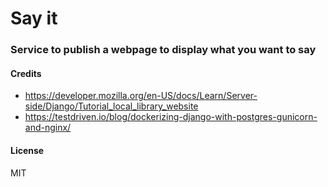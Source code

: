 # Say it

### Service to publish a webpage to display what you want to say

#### Credits
 - https://developer.mozilla.org/en-US/docs/Learn/Server-side/Django/Tutorial_local_library_website
 - https://testdriven.io/blog/dockerizing-django-with-postgres-gunicorn-and-nginx/

#### License
  MIT
